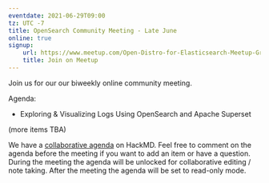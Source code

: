 ```yaml
---
eventdate: 2021-06-29T09:00
tz: UTC -7
title: OpenSearch Community Meeting - Late June
online: true
signup:
    url: https://www.meetup.com/Open-Distro-for-Elasticsearch-Meetup-Group/events/thmcwryccjblc/
    title: Join on Meetup
---
```


Join us for our our biweekly online community meeting. 

Agenda:
- Exploring & Visualizing Logs Using OpenSearch and Apache Superset

(more items TBA)

We have a [collaborative agenda](https://hackmd.io/gJB35kl-QOCxWDsRGqwlmg) on HackMD. Feel free to comment on the agenda before the meeting if you want to add an item or have a question. During the meeting the agenda will be unlocked for collaborative editing / note taking. After the meeting the agenda will be set to read-only mode. 